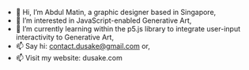 - 👋 Hi, I’m Abdul Matin, a graphic designer based in Singapore,
- 👀 I’m interested in JavaScript-enabled Generative Art,
- 🌱 I’m currently learning within the p5.js library to integrate user-input interactivity to Generative Art,
- 📫 Say hi: contact.dusake@gmail.com or,
- 📫 Visit my website: dusake.com

<!---
dusake-sg/dusake-sg is a ✨ special ✨ repository because its `README.md` (this file) appears on your GitHub profile.
You can click the Preview link to take a look at your changes.
--->
